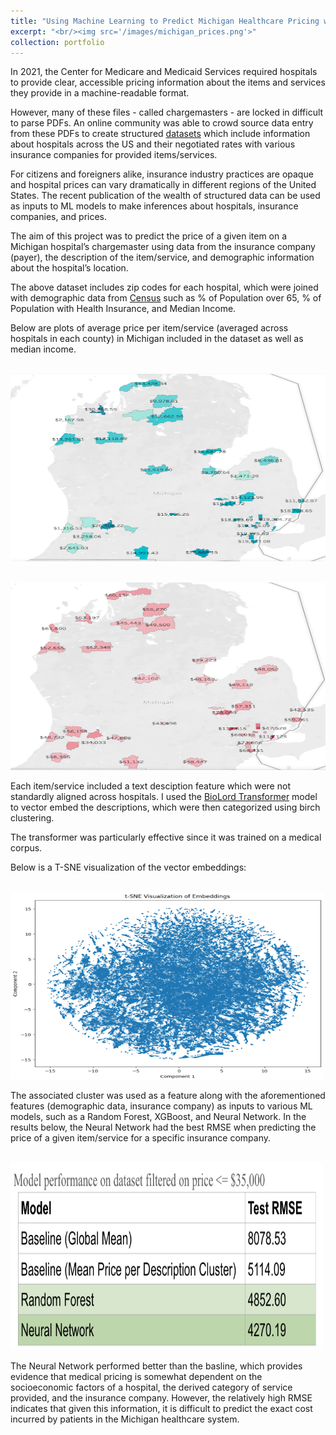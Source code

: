 ```yaml
---
title: "Using Machine Learning to Predict Michigan Healthcare Pricing with Insurance Data"
excerpt: "<br/><img src='/images/michigan_prices.png'>"
collection: portfolio
---
```


In 2021, the Center for Medicare and Medicaid Services required hospitals to provide clear,
accessible pricing information about the items and services they provide in a machine-readable
format.


However, many of these files - called chargemasters - are locked in difficult to parse PDFs. An online community was able 
to crowd source data entry from these PDFs to create structured [datasets](https://www.dolthub.com/repositories/dolthub/transparency-in-pricing) which include information about hospitals across the US and their negotiated rates with various insurance companies for provided items/services.


For citizens and foreigners alike, insurance industry practices are opaque and hospital prices can vary dramatically in different regions of the United States. The recent publication of the wealth of structured data can be used as inputs to ML models to make inferences about hospitals, insurance companies, and prices.


The aim of this project was to predict the price of a given item on a Michigan hospital’s chargemaster using data from the insurance company (payer), the description of the item/service, and demographic information about the hospital’s location.


The above dataset includes zip codes for each hospital, which were joined with demographic data from
[Census](https://www.census.gov/) such as % of Population over 65, % of Population with Health Insurance, 
and Median Income. 


Below are plots of average price per item/service (averaged across hospitals in each county) in Michigan
included in the dataset as well as median income.


<br/><img src="/images/michigan_prices.png" width="600" height="300">


<br/><img src="/images/median_income.png" width="600" height="300">


Each item/service included a text desciption feature which were not standardly aligned across hospitals.
I used the [BioLord Transformer](https://huggingface.co/FremyCompany/BioLORD-2023-S)
model to vector embed the descriptions, which were then categorized using birch clustering. 


The transformer was particularly effective since it was trained on a medical corpus.


Below is a T-SNE visualization of the vector embeddings:


<br/><img src="/images/embeddings.png" width="500" height="300">


The associated cluster was used as a feature along with the aforementioned features (demographic data, insurance company)
as inputs to various ML models, such as a Random Forest, XGBoost, and Neural Network. In the results below, the Neural
Network had the best RMSE when predicting the price of a given item/service for a specific insurance company.


<br/><img src="/images/results.png" width="500" height="300">


The Neural Network performed better than the basline, which provides evidence that medical 
pricing is somewhat dependent on the socioeconomic factors of a hospital, the derived category of service provided,
and the insurance company. However, the relatively high RMSE indicates that given this information,
it is difficult to predict the exact cost incurred by patients in the Michigan healthcare system.








